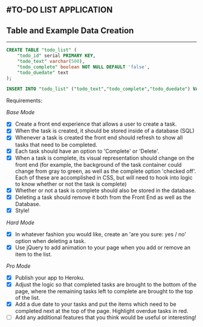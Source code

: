 #TO-DO LIST APPLICATION
-----------------------

## Table and Example Data Creation
-----------------
```SQL
CREATE TABLE "todo_list" (
    "todo_id" serial PRIMARY KEY,
    "todo_text" varchar(500),
    "todo_complete" boolean NOT NULL DEFAULT 'false',
    "todo_duedate" text
);

INSERT INTO "todo_list" ("todo_text","todo_complete","todo_duedate") VALUES ('Complete weekend project 3','false','2017-10-23');
```

Requirements:

*Base Mode*
 - [X] Create a front end experience that allows a user to create a task.
 - [X] When the task is created, it should be stored inside of a database (SQL)
 - [X] Whenever a task is created the front end should refresh to show all tasks that need to be completed.
 - [X] Each task should have an option to 'Complete' or 'Delete'.
 - [X] When a task is complete, its visual representation should change on the front end (for example, the background of the task container could change from gray to green, as well as the complete option 'checked off'. Each of these are accomplished in CSS, but will need to hook into logic to know whether or not the task is complete)
 - [X] Whether or not a task is complete should also be stored in the database.
 - [X] Deleting a task should remove it both from the Front End as well as the Database.
 - [X] Style!

*Hard Mode*
 - [X] In whatever fashion you would like, create an 'are you sure: yes / no' option when deleting a task.
 - [X] Use jQuery to add animation to your page when you add or remove an item to the list.

 *Pro Mode*
 - [X] Publish your app to Heroku.
 - [X] Adjust the logic so that completed tasks are brought to the bottom of the page, where the remaining tasks left to complete are brought to the top of the list.
 - [X] Add a due date to your tasks and put the items which need to be completed next at the top of the page. Highlight overdue tasks in red.
 - [ ] Add any additional features that you think would be useful or interesting!

